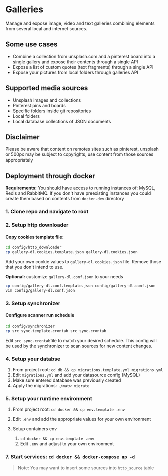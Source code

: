 # Galleries

Manage and expose image, video and text galleries combining elements from
several local and internet sources.

## Some use cases

- Combine a collection from unsplash.com and a pinterest board into a single
  gallery and expose their contents through a single API
- Expose a list of custom quotes (text fragments) through a single API
- Expose your pictures from local folders through galleries API

## Supported media sources

- Unsplash images and collections
- Pinterest pins and boards
- Specific folders inside git repositories
- Local folders
- Local database collections of JSON documents

## Disclaimer

Please be aware that content on remotes sites such as pinterest, unsplash or
500px may be subject to copyrights, use content from those sources
appropriately

## Deployment through docker

**Requirements:** You should have access to running instances of: MySQL,
Redis and RabbitMQ. If you don't have preexisting instances you could
create them based on contents from `docker.dev` directory

### 1. Clone repo and navigate to root
### 2. Setup http downloader

#### Copy cookies template file:

````bash
cd config/http_downloader
cp gallery-dl.cookies.template.json gallery-dl.cookies.json
````

Add your own cookie values to `gallery-dl.cookies.json` file. Remove those that
you don't intend to use.

**Optional:** customize `gallery-dl.conf.json` to your needs

```bash
cp config/gallery-dl.conf.template.json config/gallery-dl.conf.json
vim config/gallery-dl.conf.json
```


### 3. Setup synchronizer

#### Configure scanner run schedule

```bash
cd config/synchronizer
cp src_sync.template.crontab src_sync.crontab
```

Edit `src_sync.crontab`file to match your desired schedule. This config
will be used by the synchronizer to scan sources for new content changes.


### 4. Setup your databse

1. From project root: `cd db && cp migrations.template.yml migrations.yml`
2. Edit `migrations.yml` and add your datasource config (MySQL)
3. Make sure entered database was previously created
4. Apply the migrations: `./matw migrate`


### 5. Setup your runtime environment

1. From project root: `cd docker && cp env.template .env`
2. Edit `.env` and add the appropriate values for your own environment

6. Setup containers env
    1. `cd docker && cp env.template .env`
    2. Edit `.env` and adjust to your own environment


### 7. Start services: `cd docker && docker-compose up -d`

> Note: You may want to insert some sources into `http_source` table
